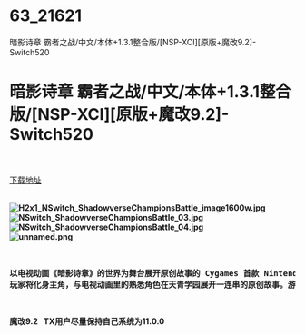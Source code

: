 # 63_21621
暗影诗章 霸者之战/中文/本体+1.3.1整合版/[NSP-XCI][原版+魔改9.2]-Switch520
# 暗影诗章 霸者之战/中文/本体+1.3.1整合版/[NSP-XCI][原版+魔改9.2]-Switch520
 <br/></br>
[下载地址](https://www.switch520.cc/article/21621 "下载地址")
<br/></br>

<p><strong><img title="H2x1_NSwitch_ShadowverseChampionsBattle_image1600w.jpg" src="https://www.switch520.cc/muke_img/2021_08_24_475cba3fdb063.jpg" alt="H2x1_NSwitch_ShadowverseChampionsBattle_image1600w.jpg"></strong><br>
<strong><img title="NSwitch_ShadowverseChampionsBattle_03.jpg" src="https://www.switch520.cc/muke_img/2021_08_24_e555e3ccfe65b.jpg" alt="NSwitch_ShadowverseChampionsBattle_03.jpg"></strong><br>
<strong><img title="NSwitch_ShadowverseChampionsBattle_04.jpg" src="https://www.switch520.cc/muke_img/2021_08_24_43a89d35f8381.jpg" alt="NSwitch_ShadowverseChampionsBattle_04.jpg"></strong><br>
<strong><img title="unnamed.png" src="https://www.switch520.cc/muke_img/2021_08_24_1b8ff074ef144.png" alt="unnamed.png"></strong></p>
<p>&nbsp;</p>
<pre id="tw-target-text" class="tw-data-text tw-text-large XcVN5d tw-ta" dir="ltr" data-placeholder="翻译"><strong>以电视动画《暗影诗章》的世界为舞台展开原创故事的 Cygames 首款 Nintendo Switch 游戏《暗影诗章・霸者之战》，是一款卡片对战 RPG。</strong>
<strong>玩家将化身主角，与电视动画里的熟悉角色在天青学园展开一连串的原创故事。游戏中收录了特别的召唤效果、本作的原创卡片等丰富要素，可享受与游戏内敌人及好友的热血对战。</strong></pre>
<p><strong>&nbsp;</strong></p>
<p><strong>魔改9.2 &nbsp;&nbsp;TX用户尽量保持自己系统为11.0.0</strong></p>
